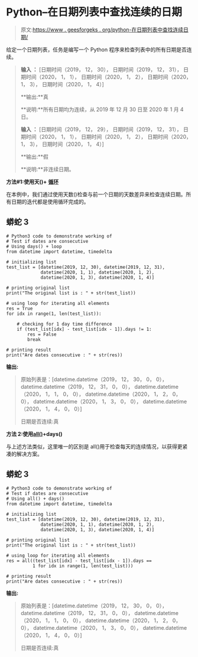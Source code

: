 # Python–在日期列表中查找连续的日期

> 原文:[https://www . geesforgeks . org/python-在日期列表中查找连续日期/](https://www.geeksforgeeks.org/python-find-consecutive-dates-in-a-list-of-dates/)

给定一个日期列表，任务是编写一个 Python 程序来检查列表中的所有日期是否连续。

> **输入 ：** [日期时间（2019， 12， 30）， 日期时间（2019， 12， 31）， 日期时间（2020， 1， 1）， 日期时间（2020， 1， 2）， 日期时间（2020， 1， 3）， 日期时间（2020， 1， 4）]
> 
> **输出:**真
> 
> **说明:**所有日期均为连续，从 2019 年 12 月 30 日至 2020 年 1 月 4 日。
> 
> **输入 ：** [日期时间（2019， 12， 29）， 日期时间（2019， 12， 31）， 日期时间（2020， 1， 1）， 日期时间（2020， 1， 2）， 日期时间（2020， 1， 3）， 日期时间（2020， 1， 4）]
> 
> **输出:**假
> 
> **说明:**非连续日期。

**方法#1:使用天()+** [**循环**](https://www.geeksforgeeks.org/loops-in-python/)

在本例中，我们通过使用天数()检查与前一个日期的天数差异来检查连续日期。所有日期的迭代都是使用循环完成的。

## 蟒蛇 3

```
# Python3 code to demonstrate working of
# Test if dates are consecutive
# Using days() + loop
from datetime import datetime, timedelta

# initializing list
test_list = [datetime(2019, 12, 30), datetime(2019, 12, 31), 
             datetime(2020, 1, 1), datetime(2020, 1, 2),
             datetime(2020, 1, 3), datetime(2020, 1, 4)]

# printing original list
print("The original list is : " + str(test_list))

# using loop for iterating all elements
res = True
for idx in range(1, len(test_list)):

    # checking for 1 day time difference
    if (test_list[idx] - test_list[idx - 1]).days != 1:
        res = False
        break

# printing result
print("Are dates consecutive : " + str(res))
```

**输出:**

> 原始列表是：[datetime.datetime（2019， 12， 30， 0， 0）， datetime.datetime（2019， 12， 31， 0， 0）， datetime.datetime（2020， 1， 1， 0， 0）， datetime.datetime（2020， 1， 2， 0， 0）， datetime.datetime（2020， 1， 3， 0， 0）， datetime.datetime（2020， 1， 4， 0， 0）]
> 
> 日期是否连续:真

**方法 2:使用**[**all()**](https://www.geeksforgeeks.org/any-all-in-python/)**+days()**

与上述方法类似，这里唯一的区别是 all()用于检查每天的连续情况，以获得更紧凑的解决方案。

## 蟒蛇 3

```
# Python3 code to demonstrate working of
# Test if dates are consecutive
# Using all() + days()
from datetime import datetime, timedelta

# initializing list
test_list = [datetime(2019, 12, 30), datetime(2019, 12, 31), 
             datetime(2020, 1, 1), datetime(2020, 1, 2),
             datetime(2020, 1, 3), datetime(2020, 1, 4)]

# printing original list
print("The original list is : " + str(test_list))

# using loop for iterating all elements
res = all((test_list[idx] - test_list[idx - 1]).days ==
          1 for idx in range(1, len(test_list)))

# printing result
print("Are dates consecutive : " + str(res))
```

**输出:**

> 原始列表是：[datetime.datetime（2019， 12， 30， 0， 0）， datetime.datetime（2019， 12， 31， 0， 0）， datetime.datetime（2020， 1， 1， 0， 0）， datetime.datetime（2020， 1， 2， 0， 0）， datetime.datetime（2020， 1， 3， 0， 0）， datetime.datetime（2020， 1， 4， 0， 0）]
> 
> 日期是否连续:真